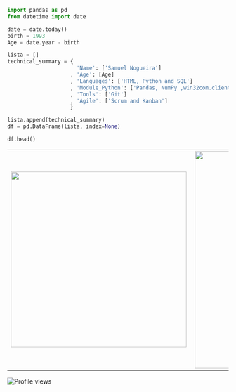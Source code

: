 ```python
import pandas as pd
from datetime import date

date = date.today()
birth = 1993
Age = date.year - birth

lista = []
technical_summary = {
                      'Name': ['Samuel Nogueira']
                    , 'Age': [Age]
                    , 'Languages': ['HTML, Python and SQL']
                    , 'Module_Python': ['Pandas, NumPy ,win32com.client, Selenium and pyodbc']
                    , 'Tools': ['Git']
                    , 'Agile': ['Scrum and Kanban'] 
                    }

lista.append(technical_summary)
df = pd.DataFrame(lista, index=None)

df.head()
```

<center>
  <table>
    <tr>
      <td><img width="400px" align="left" src="https://github-readme-stats.vercel.app/api/top-langs/?username=samuel-nogueira&hide=html&layout=compact&theme=dracula" /></td>
        <td><img width="495px" align="left" src="https://github-readme-stats.vercel.app/api?username=samuel-nogueira&theme=dracula" /></td>
    </tr>   
  </table>
</center>

![Profile views](https://gpvc.arturio.dev/samuel-nogueira)  
